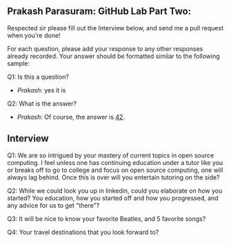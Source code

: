 ## Prakash Parasuram: GitHub Lab Part Two:
Respected sir please fill out the Interview below, and send me a pull request when you're done!

For each question, please add your response to any other responses already recorded.  Your answer should be formatted similar to the following sample:

Q1: Is this a question?
* _Prakash_: yes it is

Q2: What is the answer?
* _Prakash_: Of course, the answer is [42](https://simple.wikipedia.org/wiki/42_(answer)).

## Interview
Q1: We are so intrigued by your mastery of current topics in open source computing. I feel unless one has continuing education under a tutor like you or breaks off to go to college and focus on open source computing, one will always lag behind. Once this is over will you entertain tutoring on the side?

Q2: While we could look you up in linkedin, could you elaborate on how you started? You education, how you started off and how you progressed, and any advice for us to get "there"?

Q3: It will be nice to know your favorite Beatles, and 5 favorite songs?

Q4: Your travel destinations that you look forward to?
